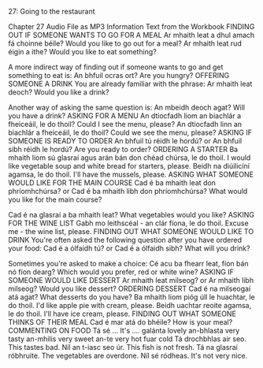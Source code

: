 27: Going to the restaurant

Chapter 27 Audio File as MP3
Information Text from the Workbook
FINDING OUT IF SOMEONE WANTS TO GO FOR A MEAL
Ar mhaith leat a dhul amach fá choinne béile? Would you like to go out for a meal?
Ar mhaith leat rud éigin a ithe? Would you like to eat something?

A more indirect way of finding out if someone wants to go and get something to eat is:
An bhfuil ocras ort? Are you hungry?
OFFERING SOMEONE A DRINK
You are already familiar with the phrase:
Ar mhaith leat deoch? Would you like a drink?

Another way of asking the same question is:
An mbeidh deoch agat? Will you have a drink?
ASKING FOR A MENU
An dtiocfadh liom an biachlár a fheiceáil, le do thoil? Could I see the menu, please?
An dtiocfadh linn an biachlár a fheiceáil, le do thoil? Could we see the menu, please?
ASKING IF SOMEONE IS READY TO ORDER
An bhfuil tú réidh le hordú?
or
An bhfuil sibh réidh le hordú? Are you ready to order?
ORDERING A STARTER
Ba mhaith liom sú glasraí agus arán bán don chéad chúrsa, le do thoil. I would like vegetable soup and white bread for starters, please.
Beidh na diúilicíní agamsa, le do thoil. I'll have the mussels, please.
ASKING WHAT SOMEONE WOULD LIKE FOR THE MAIN COURSE
Cad é ba mhaith leat don phríomhchúrsa?
or
Cad é ba mhaith libh don phríomhchúrsa? What would you like for the main course?

Cad é na glasraí a ba mhaith leat? What vegetables would you like?
ASKING FOR THE WINE LIST
Gabh mo leithscéal - an clár fíona, le do thoil. Excuse me - the wine list, please.
FINDING OUT WHAT SOMEONE WOULD LIKE TO DRINK
You're often asked the following question after you have ordered your food:
Cad é a ólfaidh tú?
or
Cad é a ólfaidh sibh? What will you drink?

Sometimes you're asked to make a choice:
Cé acu ba fhearr leat, fíon bán nó fíon dearg? Which would you prefer, red or white wine?
ASKING IF SOMEONE WOULD LIKE DESSERT
Ar mhaith leat milseog?
or
Ar mhaith libh milseog? Would you like dessert?
ORDERING DESSERT
Cad é na milseogaí atá agat? What desserts do you have?
Ba mhaith liom pióg úll le huachtar, le do thoil. I'd like apple pie with cream, please.
Beidh uachtar reoite agamsa, le do thoil. I'll have ice cream, please.
FINDING OUT WHAT SOMEONE THINKS OF THEIR MEAL
Cad é mar atá do bhéile? How is your meal?
COMMENTING ON FOOD
Tá sé ... It's ....
galánta lovely
an-bhlasta very tasty
an-mhilis very sweet
an-te very hot
fuar cold
Tá drochbhlas air seo. This tastes bad.
Níl an t-iasc seo úr. This fish is not fresh.
Tá na glasraí róbhruite. The vegetables are overdone.
Níl sé ródheas. It's not very nice.